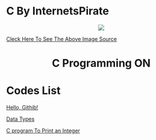 
   #  C By InternetsPirate
<p align="center">

  <img src="https://wallpapercave.com/wp/wp3295252.jpg">
  
  [Cleck Here To See The Above Image Source](https://wallpapercave.com/)

  <h1 align="center">C Programming ON</h1>

</p>

# Codes List

[Hello, Githib!](https://github.com/internetspirate/C/blob/main/Hello%2C%20Githib!) 

[Data Types](https://github.com/internetspirate/C/blob/main/Data%20Types)

[C program To Print an Integer](https://github.com/internetspirate/C/blob/main/C%20Program%20to%20Print%20an%20Integer%20(Entered%20by%20the%20User))
